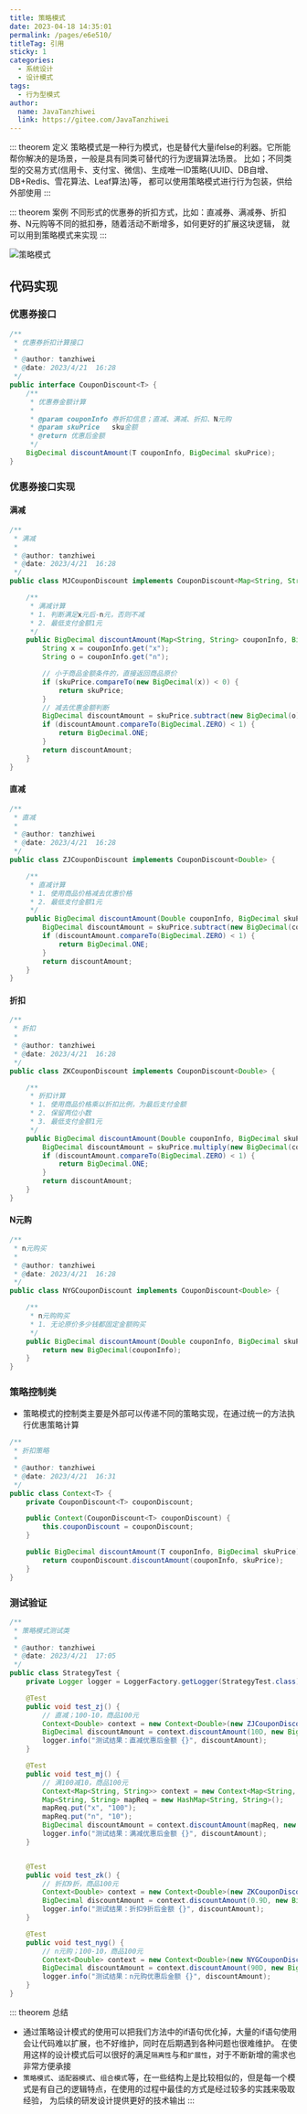 ```yaml
---
title: 策略模式
date: 2023-04-18 14:35:01
permalink: /pages/e6e510/
titleTag: 引用
sticky: 1
categories:
  - 系统设计
  - 设计模式
tags:
  - 行为型模式
author: 
  name: JavaTanzhiwei
  link: https://gitee.com/JavaTanzhiwei
---
```


::: theorem 定义
策略模式是一种行为模式，也是替代大量ifelse的利器。它所能帮你解决的是场景，一般是具有同类可替代的行为逻辑算法场景。
比如；不同类型的交易方式(信用卡、支付宝、微信)、生成唯一ID策略(UUID、DB自增、DB+Redis、雪花算法、Leaf算法)等，
都可以使用策略模式进行行为包装，供给外部使用
:::
<!-- more -->
::: theorem 案例
不同形式的优惠券的折扣方式，比如：直减券、满减券、折扣券、N元购等不同的抵扣券，随着活动不断增多，如何更好的扩展这块逻辑，
就可以用到策略模式来实现
:::

![策略模式](https://cdn.staticaly.com/gh/JavaTanzhiwei/static-resources@master/blog/策略模式.55h95vyrcks0.webp)

## 代码实现
### 优惠券接口
```java
/**
 * 优惠券折扣计算接口
 *
 * @author: tanzhiwei
 * @date: 2023/4/21  16:28
 */
public interface CouponDiscount<T> {
    /**
     * 优惠券金额计算
     *
     * @param couponInfo 券折扣信息；直减、满减、折扣、N元购
     * @param skuPrice   sku金额
     * @return 优惠后金额
     */
    BigDecimal discountAmount(T couponInfo, BigDecimal skuPrice);
}
```
### 优惠券接口实现
#### 满减
```java
/**
 * 满减
 *
 * @author: tanzhiwei
 * @date: 2023/4/21  16:28
 */
public class MJCouponDiscount implements CouponDiscount<Map<String, String>> {

    /**
     * 满减计算
     * 1. 判断满足x元后-n元，否则不减
     * 2. 最低支付金额1元
     */
    public BigDecimal discountAmount(Map<String, String> couponInfo, BigDecimal skuPrice) {
        String x = couponInfo.get("x");
        String o = couponInfo.get("n");

        // 小于商品金额条件的，直接返回商品原价
        if (skuPrice.compareTo(new BigDecimal(x)) < 0) {
            return skuPrice;
        }
        // 减去优惠金额判断
        BigDecimal discountAmount = skuPrice.subtract(new BigDecimal(o));
        if (discountAmount.compareTo(BigDecimal.ZERO) < 1) {
            return BigDecimal.ONE;
        }
        return discountAmount;
    }
}
```
#### 直减
```java
/**
 * 直减
 *
 * @author: tanzhiwei
 * @date: 2023/4/21  16:28
 */
public class ZJCouponDiscount implements CouponDiscount<Double> {

    /**
     * 直减计算
     * 1. 使用商品价格减去优惠价格
     * 2. 最低支付金额1元
     */
    public BigDecimal discountAmount(Double couponInfo, BigDecimal skuPrice) {
        BigDecimal discountAmount = skuPrice.subtract(new BigDecimal(couponInfo));
        if (discountAmount.compareTo(BigDecimal.ZERO) < 1) {
            return BigDecimal.ONE;
        }
        return discountAmount;
    }
}
```
#### 折扣
```java
/**
 * 折扣
 *
 * @author: tanzhiwei
 * @date: 2023/4/21  16:28
 */
public class ZKCouponDiscount implements CouponDiscount<Double> {

    /**
     * 折扣计算
     * 1. 使用商品价格乘以折扣比例，为最后支付金额
     * 2. 保留两位小数
     * 3. 最低支付金额1元
     */
    public BigDecimal discountAmount(Double couponInfo, BigDecimal skuPrice) {
        BigDecimal discountAmount = skuPrice.multiply(new BigDecimal(couponInfo)).setScale(2, BigDecimal.ROUND_HALF_UP);
        if (discountAmount.compareTo(BigDecimal.ZERO) < 1) {
            return BigDecimal.ONE;
        }
        return discountAmount;
    }
}
```
#### N元购
```java
/**
 * n元购买
 *
 * @author: tanzhiwei
 * @date: 2023/4/21  16:28
 */
public class NYGCouponDiscount implements CouponDiscount<Double> {

    /**
     * n元购购买
     * 1. 无论原价多少钱都固定金额购买
     */
    public BigDecimal discountAmount(Double couponInfo, BigDecimal skuPrice) {
        return new BigDecimal(couponInfo);
    }
}
```
### 策略控制类
* 策略模式的控制类主要是外部可以传递不同的策略实现，在通过统一的方法执行优惠策略计算

```java
/**
 * 折扣策略
 *
 * @author: tanzhiwei
 * @date: 2023/4/21  16:31
 */
public class Context<T> {
    private CouponDiscount<T> couponDiscount;

    public Context(CouponDiscount<T> couponDiscount) {
        this.couponDiscount = couponDiscount;
    }

    public BigDecimal discountAmount(T couponInfo, BigDecimal skuPrice) {
        return couponDiscount.discountAmount(couponInfo, skuPrice);
    }
}
```

### 测试验证
```java
/**
 * 策略模式测试类
 *
 * @author: tanzhiwei
 * @date: 2023/4/21  17:05
 */
public class StrategyTest {
    private Logger logger = LoggerFactory.getLogger(StrategyTest.class);

    @Test
    public void test_zj() {
        // 直减；100-10，商品100元
        Context<Double> context = new Context<Double>(new ZJCouponDiscount());
        BigDecimal discountAmount = context.discountAmount(10D, new BigDecimal(100));
        logger.info("测试结果：直减优惠后金额 {}", discountAmount);
    }

    @Test
    public void test_mj() {
        // 满100减10，商品100元
        Context<Map<String, String>> context = new Context<Map<String, String>>(new MJCouponDiscount());
        Map<String, String> mapReq = new HashMap<String, String>();
        mapReq.put("x", "100");
        mapReq.put("n", "10");
        BigDecimal discountAmount = context.discountAmount(mapReq, new BigDecimal(100));
        logger.info("测试结果：满减优惠后金额 {}", discountAmount);
    }


    @Test
    public void test_zk() {
        // 折扣9折，商品100元
        Context<Double> context = new Context<Double>(new ZKCouponDiscount());
        BigDecimal discountAmount = context.discountAmount(0.9D, new BigDecimal(100));
        logger.info("测试结果：折扣9折后金额 {}", discountAmount);
    }

    @Test
    public void test_nyg() {
        // n元购；100-10，商品100元
        Context<Double> context = new Context<Double>(new NYGCouponDiscount());
        BigDecimal discountAmount = context.discountAmount(90D, new BigDecimal(100));
        logger.info("测试结果：n元购优惠后金额 {}", discountAmount);
    }
}
```

::: theorem 总结
* 通过策略设计模式的使用可以把我们方法中的if语句优化掉，大量的if语句使用会让代码难以扩展，也不好维护，同时在后期遇到各种问题也很难维护。
在使用这样的设计模式后可以很好的满足<code>隔离性</code>与和<code>扩展性</code>，对于不断新增的需求也非常方便承接
* <code>策略模式</code>、<code>适配器模式</code>、<code>组合模式</code>等，在一些结构上是比较相似的，但是每一个模式是有自己的逻辑特点，在使用的过程中最佳的方式是经过较多的实践来吸取经验，
为后续的研发设计提供更好的技术输出
:::

